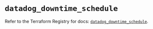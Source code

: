 # `datadog_downtime_schedule`

Refer to the Terraform Registry for docs: [`datadog_downtime_schedule`](https://registry.terraform.io/providers/datadog/datadog/3.63.0/docs/resources/downtime_schedule).
